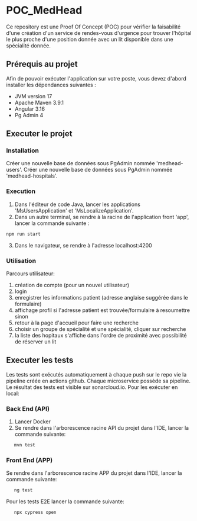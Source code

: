 # POC_MedHead

Ce repository est une Proof Of Concept (POC) pour vérifier la faisabilité d'une création d'un service de rendes-vous d'urgence pour trouver l'hôpital le plus proche d'une position donnée avec un lit disponible dans une spécialité donnée.

## Prérequis au projet
Afin de pouvoir exécuter l'application sur votre poste, vous devez d'abord installer les dépendances suivantes :
* JVM version 17
* Apache Maven 3.9.1
* Angular 3.16
* Pg Admin 4

## Executer le projet
### Installation
Créer une nouvelle base de données sous PgAdmin nommée 'medhead-users'.
Créer une nouvelle base de données sous PgAdmin nommée 'medhead-hospitals'.

### Execution
1. Dans l'éditeur de code Java, lancer les applications 'MsUsersApplication' et 'MsLocalizeApplication'.
2. Dans un autre terminal, se rendre à la racine de l'application front 'app', lancer la commande suivante :
```bash
npm run start
```
3. Dans le navigateur, se rendre à l'adresse localhost:4200

### Utilisation
Parcours utilisateur:
1. création de compte (pour un nouvel utilisateur)
2. login
3. enregistrer les informations patient (adresse anglaise suggérée dans le formulaire)
4. affichage profil si l'adresse patient est trouvée/formulaire à resoumettre sinon
5. retour à la page d'accueil pour faire une recherche
6. choisir un groupe de spécialité et une spécialité, cliquer sur recherche
7. la liste des hopitaux s'affiche dans l'ordre de proximité avec possibilité de réserver un lit

## Executer les tests
Les tests sont exécutés automatiquement à chaque push sur le repo vie la pipeline créée en actions github.
Chaque microservice possède sa pipeline. Le résultat des tests est visible sur sonarcloud.io.
Pour les exécuter en local:
### Back End (API)
1. Lancer Docker
2. Se rendre dans l'arborescence racine API du projet dans l'IDE, lancer la commande suivante:
```bash
   mvn test
   ```
### Front End (APP)
Se rendre dans l'arborescence racine APP du projet dans l'IDE, lancer la commande suivante:
```bash
   ng test
```
Pour les tests E2E lancer la commande suivante:
```bash
   npx cypress open
```

